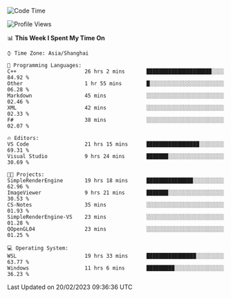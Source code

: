 <!--START_SECTION:waka-->
![Code Time](http://img.shields.io/badge/Code%20Time-670%20hrs%208%20mins-blue)

![Profile Views](http://img.shields.io/badge/Profile%20Views-0-blue)

📊 **This Week I Spent My Time On** 

```text
⌚︎ Time Zone: Asia/Shanghai

💬 Programming Languages: 
C++                      26 hrs 2 mins       █████████████████████░░░░   84.92 % 
Other                    1 hr 55 mins        █░░░░░░░░░░░░░░░░░░░░░░░░   06.28 % 
Markdown                 45 mins             ░░░░░░░░░░░░░░░░░░░░░░░░░   02.46 % 
XML                      42 mins             ░░░░░░░░░░░░░░░░░░░░░░░░░   02.33 % 
F#                       38 mins             ░░░░░░░░░░░░░░░░░░░░░░░░░   02.07 % 

🔥 Editors: 
VS Code                  21 hrs 15 mins      █████████████████░░░░░░░░   69.31 % 
Visual Studio            9 hrs 24 mins       ███████░░░░░░░░░░░░░░░░░░   30.69 % 

🐱‍💻 Projects: 
SimpleRenderEngine       19 hrs 18 mins      ███████████████░░░░░░░░░░   62.96 % 
ImageViewer              9 hrs 21 mins       ███████░░░░░░░░░░░░░░░░░░   30.53 % 
CS-Notes                 35 mins             ░░░░░░░░░░░░░░░░░░░░░░░░░   01.93 % 
SimpleRenderEngine-VS    23 mins             ░░░░░░░░░░░░░░░░░░░░░░░░░   01.28 % 
QOpenGL04                23 mins             ░░░░░░░░░░░░░░░░░░░░░░░░░   01.25 % 

💻 Operating System: 
WSL                      19 hrs 33 mins      ████████████████░░░░░░░░░   63.77 % 
Windows                  11 hrs 6 mins       █████████░░░░░░░░░░░░░░░░   36.23 % 

```


 Last Updated on 20/02/2023 09:36:36 UTC
<!--END_SECTION:waka-->
